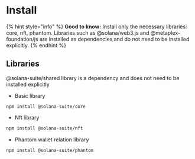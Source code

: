 # Install

{% hint style="info" %}
**Good to know:** Install only the necessary libraries: core, nft, phantom. Libraries such as @solana/web3.js and @metaplex-foundation/js are installed as dependencies and do not need to be installed explicitly.
{% endhint %}

## Libraries

@solana-suite/shared library is a dependency and does not need to be installed explicitly

* Basic library

```shell
npm install @solana-suite/core
```

* Nft library

```bash
npm install @solana-suite/nft
```

* Phantom wallet relation library

```shell
npm install @solana-suite/phantom
```
